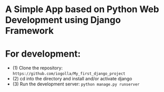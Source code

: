 # A Simple App based on Python Web Development using Django Framework

# For development:
   - (1) Clone the repository: `https://github.com/iogolla/My_first_django_project`
   - (2) cd into the directory and install and/or activate django
   - (3) Run the development server: `python manage.py runserver`
